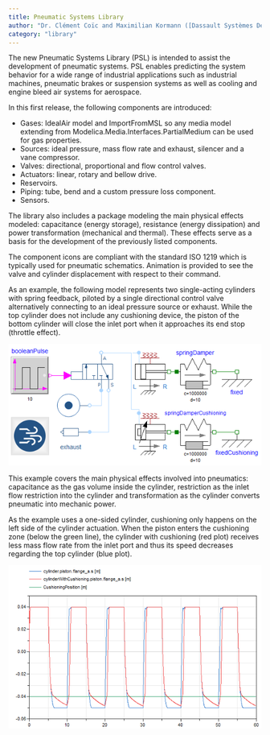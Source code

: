 ```yaml
---
title: Pneumatic Systems Library
author: "Dr. Clément Coïc and Maximilian Kormann ([Dassault Systèmes Deutschland GmbH](https://www.3ds.com/))"
category: "library"
---
```


The new Pneumatic Systems Library (PSL) is intended to assist the development of pneumatic systems. PSL enables predicting the system behavior for a wide range of industrial applications such as industrial machines, pneumatic brakes or suspension systems
as well as cooling and engine bleed air systems for aerospace.

In this first release, the following components are introduced:
- Gases: IdealAir model and ImportFromMSL so any media model extending from Modelica.Media.Interfaces.PartialMedium can be used for gas properties.
- Sources: ideal pressure, mass flow rate and exhaust, silencer and a vane compressor.
- Valves: directional, proportional and flow control valves.
- Actuators: linear, rotary and bellow drive.
- Reservoirs.
- Piping: tube, bend and a custom pressure loss component.
- Sensors.

The library also includes a package modeling the main physical effects modeled: capacitance (energy storage), resistance (energy dissipation) and power transformation (mechanical and thermal). These effects serve as a basis for the development of the previously listed components.

The component icons are compliant with the standard ISO 1219 which is typically used for pneumatic schematics. Animation is provided to see the valve and cylinder displacement with respect to their command.

As an example, the following model represents two single-acting cylinders with spring feedback, piloted by a single directional control valve alternatively connecting to an ideal pressure source or exhaust. While the top cylinder does not include any cushioning device, the piston of the bottom cylinder will close the inlet port when it approaches its end stop (throttle effect).

![](PneumaticSystemsLibrary-cushioning-model.png "Pneumatic Systems Example")

This example covers the main physical effects involved into pneumatics: capacitance as the gas volume inside the cylinder, restriction as the inlet flow restriction into the cylinder and transformation as the cylinder converts pneumatic into mechanic power.

As the example uses a one-sided cylinder, cushioning only happens on the left side of the cylinder actuation. When the piston enters the cushioning zone (below the green line), the cylinder with cushioning (red plot) receives less mass flow rate from the inlet port and thus its speed decreases regarding the top cylinder (blue plot).

![](PneumaticSystemsLibrary-cushioning-result.png "Pneumatic Systems Example Result")
